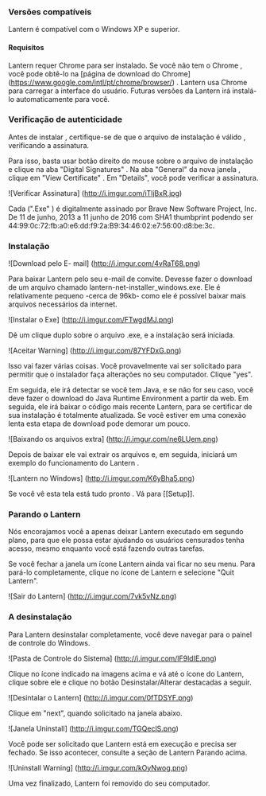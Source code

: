 ### Versões compatíveis

Lantern é compatível com o Windows XP e superior.

#### Requisitos

Lantern requer Chrome para ser instalado. Se você não tem o Chrome , você pode obtê-lo na [página de download do Chrome] (https://www.google.com/intl/pt/chrome/browser/) . Lantern usa Chrome para carregar a interface do usuário. Futuras versões da Lantern irá instalá-lo automaticamente para você.

### Verificação de autenticidade

Antes de instalar , certifique-se de que o arquivo de instalação é válido , verificando a assinatura.

Para isso, basta usar botão direito do mouse sobre o arquivo de instalação e clique na aba "Digital Signatures" . Na aba "General" da nova janela , clique em "View Certificate" . Em "Details", você pode verificar a assinatura.

![Verificar Assinatura] (http://i.imgur.com/iTljBxR.jpg)

Cada (".Exe" ) é digitalmente assinado por Brave New Software Project, Inc. De 11 de junho, 2013 a 11 junho de 2016 com SHA1 thumbprint podendo ser 44:99:0c:72:fb:a0:e6:dd:f9:2a:B9:34:46:02:e7:56:00:d8:be:3c.

### Instalação

![Download pelo E- mail] (http://i.imgur.com/4vRaT68.png)

Para baixar Lantern pelo seu e-mail de convite. Devesse fazer o download de um arquivo chamado lantern-net-installer_windows.exe. Ele é relativamente pequeno -cerca de 96kb- como ele é possível baixar mais arquivos necessários da internet.

![Instalar o Exe] (http://i.imgur.com/FTwgdMJ.png)

Dê um clique duplo sobre o arquivo .exe, e a instalação será iniciada.

![Aceitar Warning] (http://i.imgur.com/87YFDxG.png)

Isso vai fazer várias coisas. Você provavelmente vai ser solicitado para permitir que o instalador faça alterações no seu computador. Clique "yes".

Em seguida, ele irá detectar se você tem Java, e se não for seu caso, você deve fazer o download do Java Runtime Environment a partir da web. Em seguida, ele irá baixar o código mais recente Lantern, para se certificar de sua instalação é totalmente atualizada. Se você estiver em uma conexão lenta esta etapa de download pode demorar um pouco.

![Baixando os arquivos extra] (http://i.imgur.com/ne6LUem.png)

Depois de baixar ele vai extrair os arquivos e, em seguida, iniciará um exemplo do funcionamento do Lantern .

![Lantern no Windows] (http://i.imgur.com/K6yBha5.png)

Se você vê esta tela está tudo pronto . Vá para [[Setup]].

### Parando o Lantern 

Nós encorajamos você a apenas deixar Lantern executado em segundo plano, para que ele possa estar ajudando os usuários censurados tenha acesso, mesmo enquanto você está fazendo outras tarefas.

Se você fechar a janela um ícone Lantern ainda vai ficar no seu menu. Para pará-lo completamente, clique no ícone de Lantern e selecione "Quit Lantern".

![Sair do Lantern] (http://i.imgur.com/7vk5vNz.png)

### A desinstalação

Para Lantern desinstalar completamente, você deve navegar para o painel de controle do Windows.

![Pasta de Controle do Sistema] (http://i.imgur.com/lF9ldIE.png)

Clique no ícone indicado na imagens acima e vá até o ícone do Lantern, clique sobre ele e clique no botão Desinstalar/Alterar destacadas a seguir.

![Desintalar o Lantern] (http://i.imgur.com/0fTDSYF.png)

Clique em "next", quando solicitado na janela abaixo.

![Janela Uninstall] (http://i.imgur.com/TGQeclS.png)

Você pode ser solicitado que Lantern está em execução e precisa ser fechado. Se isso acontecer, consulte a seção de Lantern Parando acima.

![Uninstall Warning] (http://i.imgur.com/kOyNwog.png)

Uma vez finalizado, Lantern foi removido do seu computador.